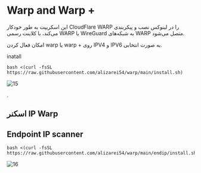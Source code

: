 # Warp and Warp +

 این اسکریپت به طور خودکار CloudFlare WARP را در لینوکس نصب و پیکربندی می‌کند، با کلاینت رسمی WARP یا WireGuard به شبکه‌های WARP متصل می‌شود.
 
 امکان فعال کردن warp یا warp + روی IPV4 و IPV6 به صورت انتخابی.

inatall
```
bash <(curl -fsSL https://raw.githubusercontent.com/alizarei54/warp/main/install.sh)
```

![15](https://raw.githubusercontent.com/alizarei54//warp/media/15.jpg)

.

## اسکنر IP Warp 
## Endpoint IP scanner
```
bash <(curl -fsSL https://raw.githubusercontent.com/alizarei54/warp/main/endip/install.sh)
```
![16](https://raw.githubusercontent.com/alizarei54/warp/media/16.jpg)



